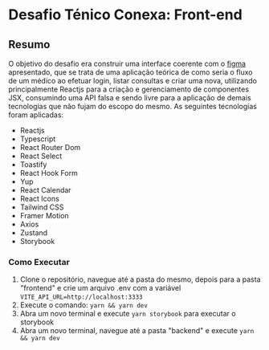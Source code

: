 # Desafio Ténico Conexa: Front-end
## Resumo
O objetivo do desafio era construir uma interface coerente com o [figma](https://www.figma.com/file/eaD2LIOcswFJO2SblVyIeq/Desafio-frontend-Conexa?node-id=1:446) apresentado, que se trata de uma aplicação teórica de como seria o fluxo de um médico ao efetuar login, listar consultas e criar uma nova, utilizando principalmente Reactjs para a criação e gerenciamento de componentes JSX, consumindo uma API falsa e sendo livre para a aplicação de demais tecnologias que não fujam do escopo do mesmo. As seguintes tecnologias foram aplicadas:

- Reactjs
- Typescript
- React Router Dom
- React Select
- Toastify
- React Hook Form
- Yup
- React Calendar
- React Icons
- Tailwind CSS
- Framer Motion
- Axios
- Zustand
- Storybook

### Como Executar
1. Clone o repositório, navegue até a pasta do mesmo, depois para a pasta "frontend" e crie um arquivo .env com a variável `VITE_API_URL=http://localhost:3333`
2. Execute o comando: `yarn && yarn dev`
3. Abra um novo terminal e execute `yarn storybook` para executar o storybook
4. Abra um novo terminal, navegue até a pasta "backend" e execute `yarn && yarn dev`